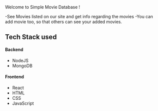 Welcome to Simple Movie Database !

-See Movies listed on our site and get info regarding the movies
-You can add movie too, so that others can see your added movies.



## Tech Stack used
#### Backend
- NodeJS
- MongoDB

#### Frontend
- React
- HTML
- CSS
- JavaScript
